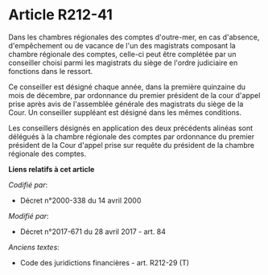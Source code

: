 # Article R212-41

Dans les chambres régionales des comptes d'outre-mer, en cas d'absence, d'empêchement ou de vacance de l'un des magistrats
composant la chambre régionale des comptes, celle-ci peut être complétée par un conseiller choisi parmi les magistrats du
siège de l'ordre judiciaire en fonctions dans le ressort.

Ce conseiller est désigné chaque année, dans la première quinzaine du mois de décembre, par ordonnance du premier président
de la cour d'appel prise après avis de l'assemblée générale des magistrats du siège de la Cour. Un conseiller suppléant est
désigné dans les mêmes conditions.

Les conseillers désignés en application des deux précédents alinéas sont délégués à la chambre régionale des comptes par
ordonnance du premier président de la Cour d'appel prise sur requête du président de la chambre régionale des comptes.

**Liens relatifs à cet article**

_Codifié par_:

  - Décret n°2000-338 du 14 avril 2000

_Modifié par_:

  - Décret n°2017-671 du 28 avril 2017 - art. 84

_Anciens textes_:

  - Code des juridictions financières - art. R212-29 (T)

